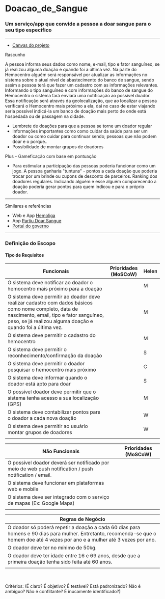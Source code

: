 # Doacao_de_Sangue
 ### Um serviço/app que convide a pessoa a doar sangue para o seu tipo específico

---------
- [Canvas do projeto](https://docs.google.com/drawings/d/1Jmqvl_LD88OZ8QNzajE3s6UOwYPANk9HTlujOv_FtAw/edit)
 
Rascunho

A pessoa informa seus dados como nome, e-mail, tipo e fator sanguíneo, se já realizou alguma doação e quando foi a última vez. Na parte do Hemocentro alguém será responsável por atualizar as informações no sistema sobre o atual nível de abastecimento do banco de sangue, sendo assim a pessoa terá que fazer um cadastro com as informações relevantes. Informando o tipo sanguíneo e com informações do banco de sangue do Hemocentro o sistema fará enviará uma notificação ao possível doador. Essa notificação será através da geolocalização, que ao localizar a pessoa verificará o Hemocentro mais próximo a ela, daí no caso de estar viajando seria possível indicá-la um banco de doação mais perto de onde está hospedada ou de passagem na cidade.

- Lembrete de doações para que a pessoa se torne um doador regular
- Informações importantes como como cuidar da saúde para ser um doador ou como cuidar para continuar sendo; pessoas que não podem doar e o porque.. 
- Possibilidade de montar grupos de doadores

Plus - Gameficação com base em pontuação
- Para estimular a participação das pessoas poderia funcionar como um jogo. A pessoa ganharia "tuntuns" - pontos a cada doação que poderia trocar por um brinde ou cupons de desconto de parceiros. Ranking dos doadores regulares. Indicando alguém e esse alguém comparecendo a doação poderia gerar pontos para quem indicou e para o próprio doador.

-------
Similares e referências

- Web e App [Hemoliga](http://hemoliga.com.br/) <br>
- App [Partiu Doar Sangue](https://play.google.com/store/apps/details?id=com.ionicframework.app190851)
- [Portal do governo](http://portalms.saude.gov.br/saude-de-a-z/doacao-de-sangue)
-------

### Definição do Escopo

#### Tipo de Requisitos<br>

| Funcionais | Prioridades (MoSCoW)|Helen|
|---------|---------|---------|
| O sistema deve notificar ao doador o hemocentro mais próximo para a doação |         |    M     |
| O sistema deve permitir ao doador deve realizar cadastro com dados básicos como nome completo, data de nascimento, email, tipo e fator sanguíneo, peso, se já realizou alguma doação e quando foi a última vez.|         |    M     |
| O sistema deve permitir o cadastro do hemocentro |         |    M     |
| O sistema deve permitir o reconhecimento/confirmação da doação        |         |     S    |
| O sistema deve permitir o doador pesquisar o hemocentro mais próximo      |         |    C    |
| O sistema deve informar quando o doador está apto para doar |         |    S     |
| O possível doador deve permitir que o sistema tenha acesso a sua localização (GPS) |         |     M    |
| O sistema deve contabilizar pontos para o doador a cada nova doação |         |    W    |
| O sistema deve permitir ao usuário montar grupos de doadores |         |    W    |
|         |         |         |

| Não Funcionais | Prioridades (MoSCoW)|
|---------|---------|
|  O possível doador deverá ser notificado por meio de web push notification / push notification / email.       |         |
|   O sistema deve funcionar em plataformas web e mobile       |         |
|   O sistema deve ser integrado com o serviço de mapas (Ex: Google Maps)      |         |
|         |         |


| Regras de Negócio |
|---------|
|O doador só poderá repetir a doação a cada 60 dias para homens e 90 dias para mulher. Entretanto, recomenda-se que o homem doe até 4 vezes por ano e a mulher até 3 vezes por ano.|
|O doador deve ter no mínimo de 50kg.|
|O doador deve ter idade entre 16 e 69 anos, desde que a primeira doação tenha sido feita até 60 anos.|
|         |


<br><br>Critérios: 
(É claro? É objetivo? É testável? Está padronizado? Não é ambíguo? Não é conflitante? É inucamente identificado?)

